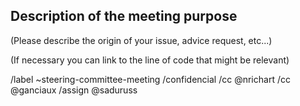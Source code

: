 ## Description of the meeting purpose

(Please describe the origin of your issue, advice request, etc...)

(If necessary you can link to the line of code that might be relevant)

/label ~steering-committee-meeting
/confidencial
/cc @nrichart
/cc @ganciaux
/assign @saduruss
